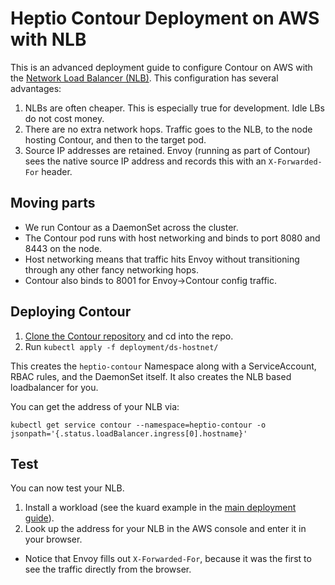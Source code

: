 # Heptio Contour Deployment on AWS with NLB

This is an advanced deployment guide to configure Contour on AWS with the [Network Load Balancer (NLB)][1].
This configuration has several advantages:

1. NLBs are often cheaper. This is especially true for development. Idle LBs do not cost money.
2. There are no extra network hops. Traffic goes to the NLB, to the node hosting Contour, and then to the target pod.
3. Source IP addresses are retained. Envoy (running as part of Contour) sees the native source IP address and records this with an `X-Forwarded-For` header.

## Moving parts

- We run Contour as a DaemonSet across the cluster.
- The Contour pod runs with host networking and binds to port 8080 and 8443 on the node.
- Host networking means that traffic hits Envoy without transitioning through any other fancy networking hops.
- Contour also binds to 8001 for Envoy->Contour config traffic.

## Deploying Contour

1. [Clone the Contour repository][4] and cd into the repo.
2. Run `kubectl apply -f deployment/ds-hostnet/`

This creates the `heptio-contour` Namespace along with a ServiceAccount, RBAC rules, and the DaemonSet itself.  It also creates the NLB based loadbalancer for you.

You can get the address of your NLB via:

```
kubectl get service contour --namespace=heptio-contour -o jsonpath='{.status.loadBalancer.ingress[0].hostname}'
```

## Test

You can now test your NLB.

1. Install a workload (see the kuard example in the [main deployment guide][2]).
2. Look up the address for your NLB in the AWS console and enter it in your browser.
  - Notice that Envoy fills out `X-Forwarded-For`, because it was the first to see the traffic directly from the browser.

[1]: https://aws.amazon.com/blogs/aws/new-network-load-balancer-effortless-scaling-to-millions-of-requests-per-second/
[2]: deploy-options.md#test
[3]: https://github.com/kubernetes/kubernetes/issues/52173
[4]: ../CONTRIBUTING.md
